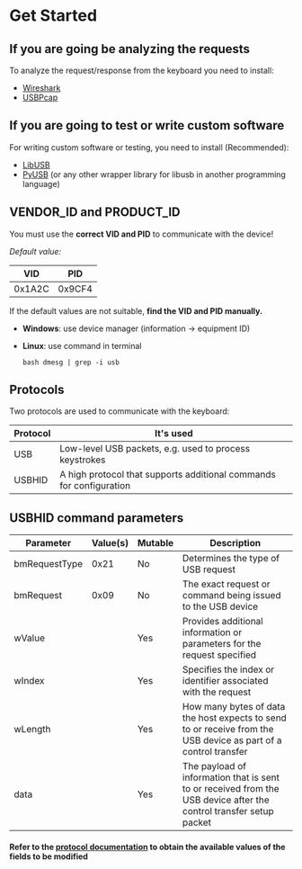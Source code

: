 # Get Started
## If you are going be analyzing the requests
To analyze the request/response from the keyboard you need to install:

- [Wireshark](https://github.com/wireshark/wireshark)
- [USBPcap](https://github.com/desowin/usbpcap)

## If you are going to test or write custom software
For writing custom software or testing, you need to install (Recommended):

- [LibUSB](https://github.com/libusb/libusb)
- [PyUSB](https://github.com/pyusb/pyusb) (or any other wrapper library for libusb in another programming language)

## VENDOR_ID and PRODUCT_ID
You must use the **correct VID and PID** to communicate with the device!

_Default value:_

| VID    | PID    |
|--------|--------|
| 0x1A2C | 0x9CF4 |

If the default values are not suitable, **find the VID and PID manually.**
- **Windows**: use device manager (information -> equipment ID)
- **Linux**: use command in terminal
  
    ``bash
      dmesg | grep -i usb
    ``
## Protocols
Two protocols are used to communicate with the keyboard:

| Protocol | It's used                                                           |
|----------|---------------------------------------------------------------------|
| USB      | Low-level USB packets, e.g. used to process keystrokes              |
| USBHID   | A high protocol that supports additional commands for configuration |

## USBHID command parameters

| Parameter     | Value(s) | Mutable | Description                                                                                                        |
|---------------|----------|---------|--------------------------------------------------------------------------------------------------------------------|
| bmRequestType | 0x21     | No      | Determines the type of USB request                                                                                 |
| bmRequest     | 0x09     | No      | The exact request or command being issued to the USB device                                                        |
| wValue        |          | Yes     | Provides additional information or parameters for the request specified                                            |
| wIndex        |          | Yes     | Specifies the index or identifier associated with the request                                                      |
| wLength       |          | Yes     | How many bytes of data the host expects to send to or receive from the USB device as part of a control transfer    |
| data          |          | Yes     | The payload of information that is sent to or received from the USB device after the control transfer setup packet |

#### Refer to the [protocol documentation](protocol/main.md) to obtain the available values of the fields to be modified